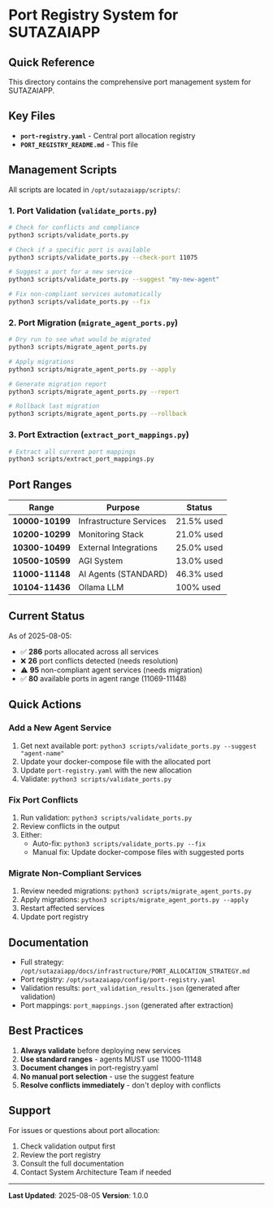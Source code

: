 # Port Registry System for SUTAZAIAPP

## Quick Reference

This directory contains the comprehensive port management system for SUTAZAIAPP.

## Key Files

- **`port-registry.yaml`** - Central port allocation registry
- **`PORT_REGISTRY_README.md`** - This file

## Management Scripts

All scripts are located in `/opt/sutazaiapp/scripts/`:

### 1. Port Validation (`validate_ports.py`)
```bash
# Check for conflicts and compliance
python3 scripts/validate_ports.py

# Check if a specific port is available
python3 scripts/validate_ports.py --check-port 11075

# Suggest a port for a new service
python3 scripts/validate_ports.py --suggest "my-new-agent"

# Fix non-compliant services automatically
python3 scripts/validate_ports.py --fix
```

### 2. Port Migration (`migrate_agent_ports.py`)
```bash
# Dry run to see what would be migrated
python3 scripts/migrate_agent_ports.py

# Apply migrations
python3 scripts/migrate_agent_ports.py --apply

# Generate migration report
python3 scripts/migrate_agent_ports.py --report

# Rollback last migration
python3 scripts/migrate_agent_ports.py --rollback
```

### 3. Port Extraction (`extract_port_mappings.py`)
```bash
# Extract all current port mappings
python3 scripts/extract_port_mappings.py
```

## Port Ranges

| Range | Purpose | Status |
|-------|---------|--------|
| **10000-10199** | Infrastructure Services | 21.5% used |
| **10200-10299** | Monitoring Stack | 21.0% used |
| **10300-10499** | External Integrations | 25.0% used |
| **10500-10599** | AGI System | 13.0% used |
| **11000-11148** | AI Agents (STANDARD) | 46.3% used |
| **10104-11436** | Ollama LLM | 100% used |

## Current Status

As of 2025-08-05:
- ✅ **286** ports allocated across all services
- ❌ **26** port conflicts detected (needs resolution)
- ⚠️ **95** non-compliant agent services (needs migration)
- ✅ **80** available ports in agent range (11069-11148)

## Quick Actions

### Add a New Agent Service
1. Get next available port: `python3 scripts/validate_ports.py --suggest "agent-name"`
2. Update your docker-compose file with the allocated port
3. Update `port-registry.yaml` with the new allocation
4. Validate: `python3 scripts/validate_ports.py`

### Fix Port Conflicts
1. Run validation: `python3 scripts/validate_ports.py`
2. Review conflicts in the output
3. Either:
   - Auto-fix: `python3 scripts/validate_ports.py --fix`
   - Manual fix: Update docker-compose files with suggested ports

### Migrate Non-Compliant Services
1. Review needed migrations: `python3 scripts/migrate_agent_ports.py`
2. Apply migrations: `python3 scripts/migrate_agent_ports.py --apply`
3. Restart affected services
4. Update port registry

## Documentation

- Full strategy: `/opt/sutazaiapp/docs/infrastructure/PORT_ALLOCATION_STRATEGY.md`
- Port registry: `/opt/sutazaiapp/config/port-registry.yaml`
- Validation results: `port_validation_results.json` (generated after validation)
- Port mappings: `port_mappings.json` (generated after extraction)

## Best Practices

1. **Always validate** before deploying new services
2. **Use standard ranges** - agents MUST use 11000-11148
3. **Document changes** in port-registry.yaml
4. **No manual port selection** - use the suggest feature
5. **Resolve conflicts immediately** - don't deploy with conflicts

## Support

For issues or questions about port allocation:
1. Check validation output first
2. Review the port registry
3. Consult the full documentation
4. Contact System Architecture Team if needed

---
**Last Updated**: 2025-08-05
**Version**: 1.0.0